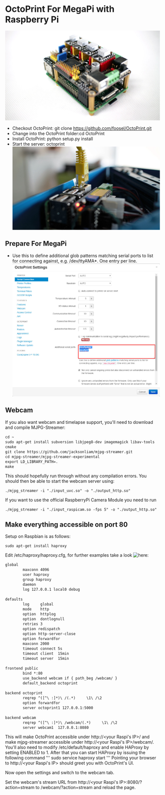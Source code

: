 # OctoPrint For MegaPi with Raspberry Pi
![image](https://github.com/xeecos/OctoPrintForRpi/raw/master/images/5.jpg)
 * Checkout OctoPrint: git clone https://github.com/foosel/OctoPrint.git
 * Change into the OctoPrint folder:cd OctoPrint
 * Install OctoPrint: python setup.py install
 * Start the server: octoprint
  ![image](https://github.com/xeecos/OctoPrintForRpi/raw/master/images/2.jpg)
 
## Prepare For MegaPi
 * Use this to define additional glob patterns matching serial ports to list for connecting against, e.g. /dev/ttyAMA*. One entry per line.
 ![image](https://github.com/xeecos/OctoPrintForRpi/raw/master/images/1.jpg)

## Webcam

If you also want webcam and timelapse support, you'll need to download and compile MJPG-Streamer:
```
cd ~
sudo apt-get install subversion libjpeg8-dev imagemagick libav-tools cmake
git clone https://github.com/jacksonliam/mjpg-streamer.git
cd mjpg-streamer/mjpg-streamer-experimental
export LD_LIBRARY_PATH=.
make
```
This should hopefully run through without any compilation errors. You should then be able to start the webcam server using:
```
./mjpg_streamer -i "./input_uvc.so" -o "./output_http.so"
```
If you want to use the official RaspberryPi Camera Module you need to run
```
./mjpg_streamer -i "./input_raspicam.so -fps 5" -o "./output_http.so" 
```
## Make everything accessible on port 80
Setup on Raspbian is as follows:
```
sudo apt-get install haproxy
```
Edit /etc/haproxy/haproxy.cfg, for further examples take a look ![here](https://github.com/foosel/OctoPrint/wiki/Reverse-proxy-configuration-examples#haproxy):
```
global
        maxconn 4096
        user haproxy
        group haproxy
        daemon
        log 127.0.0.1 local0 debug

defaults
        log     global
        mode    http
        option  httplog
        option  dontlognull
        retries 3
        option redispatch
        option http-server-close
        option forwardfor
        maxconn 2000
        timeout connect 5s
        timeout client  15min
        timeout server  15min

frontend public
        bind *:80
        use_backend webcam if { path_beg /webcam/ }
        default_backend octoprint

backend octoprint
        reqrep ^([^\ :]*)\ /(.*)     \1\ /\2
        option forwardfor
        server octoprint1 127.0.0.1:5000

backend webcam
        reqrep ^([^\ :]*)\ /webcam/(.*)     \1\ /\2
        server webcam1  127.0.0.1:8080
```
This will make OctoPrint accessible under http://<your Raspi's IP>/ and make mjpg-streamer accessible under http://<your Raspi's IP>/webcam/. You'll also need to modify /etc/default/haproxy and enable HAProxy by setting ENABLED to 1. After that you can start HAProxy by issuing the following command
'''
sudo service haproxy start
'''
Pointing your browser to http://<your Raspi's IP> should greet you with OctoPrint's UI. 

Now open the settings and switch to the webcam tab. 

Set the webcam's stream URL from http://<your Raspi's IP>:8080/?action=stream to /webcam/?action=stream and reload the page.
